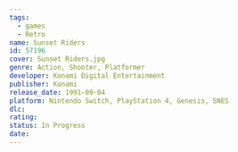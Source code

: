 ```yaml
---
tags:
  - games
  - Retro
name: Sunset Riders
id: 57196
cover: Sunset Riders.jpg
genre: Action, Shooter, Platformer
developer: Konami Digital Entertainment
publisher: Konami
release_date: 1991-09-04
platform: Nintendo Switch, PlayStation 4, Genesis, SNES
dlc: 
rating: 
status: In Progress
date:
---
```

